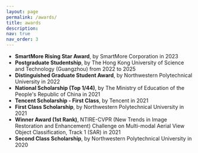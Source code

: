 ```yaml
---
layout: page
permalink: /awards/
title: awards
description:
nav: true
nav_order: 3
---
```


+ __SmartMore Rising Star Award__, by SmartMore Corporation in 2023
+ __Postgraduate Studentship__, by The Hong Kong University of Science and Technology (Guangzhou) from 2022 to 2025
+ __Distinguished Graduate Student Award__, by Northwestern Polytechnical University in 2022
+ __National Scholarship (Top 1/44)__, by The Ministry of Education of the People's Republic of China in 2021
+ __Tencent Scholarship - First Class__, by Tencent in 2021
+ __First Class Scholarship__, by Northwestern Polytechnical University in 2021
+ __Winner Award (1st Rank)__, NTIRE-CVPR (New Trends in Image Restoration and Enhancement) Challenge on Multi-modal Aerial View Object Classification, Track 1 (SAR) in 2021
+ __Second Class Scholarship__, by Northwestern Polytechnical University in 2020
